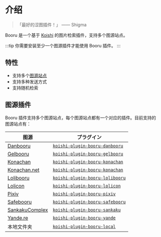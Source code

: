 # 介绍

> 「最好的涩图插件！」 —— Shigma

Booru 是一个基于 [Koishi](https://koishi.chat/) 的图片检索插件，支持多个图源站点。

:::tip
你需要安装至少一个图源插件才能使用 Booru 插件。
:::

## 特性

- 支持多个[图源站点](#图源插件)
- 支持多种发送方式
- 支持随机检索

## 图源插件

Booru 插件支持多个图源站点，每个图源站点都有一个对应的插件。目前支持的图源站点有：

| 图源                                                 | プラグイン                                                     |
| -------------------------------------------------- | --------------------------------------------------------- |
| [Danbooru](https://danbooru.donmai.us/)            | [`koishi-plugin-booru-danbooru`](./plugins/danbooru.md)   |
| [Gelbooru](https://gelbooru.com/)                  | [`koishi-plugin-booru-gelbooru`](./plugins/gelbooru.md)   |
| [Konachan](https://konachan.com/)                  | [`koishi-plugin-booru-konachan`](./plugins/konachan.md)   |
| [Konachan.net](https://konachan.net/)              | [`koishi-plugin-booru-konachan`](./plugins/konachan.md)   |
| [Lolibooru](https://lolibooru.moe/)                | [`koishi-plugin-booru-lolibooru`](./plugins/lolibooru.md) |
| [Lolicon](https://lolicon.app/)                    | [`koishi-plugin-booru-lolicon`](./plugins/lolicon.md)     |
| [Pixiv](https://www.pixiv.net/)                    | [`koishi-plugin-booru-pixiv`](./plugins/pixiv.md)         |
| [Safebooru](https://safebooru.org/)                | [`koishi-plugin-booru-safebooru`](./plugins/safebooru.md) |
| [SankakuComplex](https://chan.sankakucomplex.com/) | [`koishi-plugin-booru-sankaku`](./plugins/sankaku.md)     |
| [Yande.re](https://yande.re/)                      | [`koishi-plugin-booru-yande`](./plugins/yande.md)         |
| 本地文件夹                                              | [`koishi-plugin-booru-local`](./plugins/local.md)         |
